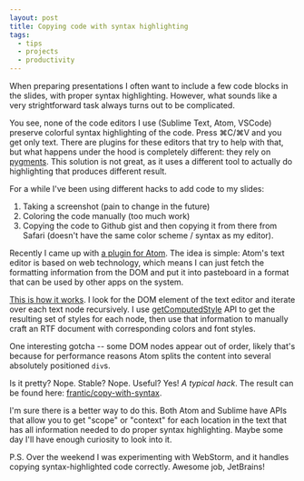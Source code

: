 ```yaml
---
layout: post
title: Copying code with syntax highlighting
tags:
  - tips
  - projects
  - productivity
---
```


When preparing presentations I often want to include a few code blocks in the slides, with proper syntax highlighting. However, what sounds like a very strightforward task always turns out to be complicated.

You see, none of the code editors I use (Sublime Text, Atom, VSCode) preserve colorful syntax highlighting of the code. Press ⌘C/⌘V and you get only text. There are plugins for these editors that try to help with that, but what happens under the hood is completely different: they rely on [pygments](http://pygments.org/). This solution is not great, as it uses a different tool to actually do highlighting that produces different result.

For a while I've been using different hacks to add code to my slides:

1. Taking a screenshot (pain to change in the future)
2. Coloring the code manually (too much work)
3. Copying the code to Github gist and then copying it from there from Safari (doesn't have the same color scheme / syntax as my editor).

Recently I came up with [a plugin for Atom](https://github.com/frantic/copy-with-syntax). The idea is simple: Atom's text editor is based on web technology, which means I can just fetch the formatting information from the DOM and put it into pasteboard in a format that can be used by other apps on the system.

[This is how it works](https://github.com/frantic/copy-with-syntax/blob/master/lib/copy-with-syntax.js). I look for the DOM element of the text editor and iterate over each text node recursively. I use [getComputedStyle](https://developer.mozilla.org/en-US/docs/Web/API/Window/getComputedStyle) API to get the resulting set of styles for each node, then use that information to manually craft an RTF document with corresponding colors and font styles.

One interesting gotcha -- some DOM nodes appear out of order, likely that's because for performance reasons Atom splits the content into several absolutely positioned `div`s.

Is it pretty? Nope. Stable? Nope. Useful? Yes! _A typical hack_. The result can be found here: [frantic/copy-with-syntax](https://github.com/frantic/copy-with-syntax).

I'm sure there is a better way to do this. Both Atom and Sublime have APIs that allow you to get "scope" or "context" for each location in the text that has all information needed to do proper syntax highlighting. Maybe some day I'll have enough curiosity to look into it.

P.S. Over the weekend I was experimenting with WebStorm, and it handles copying syntax-highlighted code correctly. Awesome job, JetBrains!
